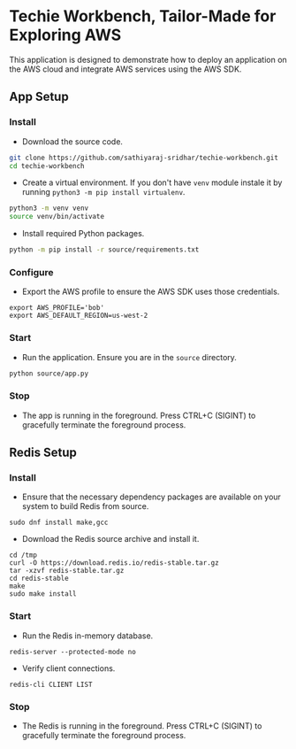 # Techie Workbench, Tailor-Made for Exploring AWS

This application is designed to demonstrate how to deploy an application on the AWS cloud and integrate AWS services using the AWS SDK.


## App Setup


### Install

- Download the source code.

```bash
git clone https://github.com/sathiyaraj-sridhar/techie-workbench.git
cd techie-workbench
```

- Create a virtual environment. If you don't have `venv` module instale it by running `python3 -m pip install virtualenv`.

```bash
python3 -m venv venv
source venv/bin/activate
```

- Install required Python packages.

```bash
python -m pip install -r source/requirements.txt
```


### Configure

- Export the AWS profile to ensure the AWS SDK uses those credentials.

```
export AWS_PROFILE='bob'
export AWS_DEFAULT_REGION=us-west-2
```


### Start

- Run the application. Ensure you are in the `source` directory.
```bash
python source/app.py
```


### Stop
- The app is running in the foreground. Press CTRL+C (SIGINT) to gracefully terminate the foreground process.


## Redis Setup


### Install

- Ensure that the necessary dependency packages are available on your system to build Redis from source.

```
sudo dnf install make,gcc
```

- Download the Redis source archive and install it.

```
cd /tmp
curl -O https://download.redis.io/redis-stable.tar.gz
tar -xzvf redis-stable.tar.gz
cd redis-stable
make
sudo make install
```


### Start

- Run the Redis in-memory database.

```
redis-server --protected-mode no
```

- Verify client connections.

```
redis-cli CLIENT LIST
```


### Stop
- The Redis is running in the foreground. Press CTRL+C (SIGINT) to gracefully terminate the foreground process.
